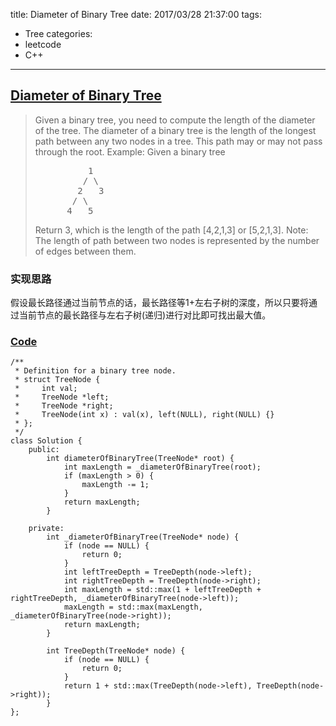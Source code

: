 title: Diameter of Binary Tree
date: 2017/03/28 21:37:00
tags:
- Tree
categories:
- leetcode
- C++

---
## [Diameter of Binary Tree](https://leetcode.com/problems/diameter-of-binary-tree/)
> Given a binary tree, you need to compute the length of the diameter of the tree. The diameter of a binary tree is the length of the longest path between any two nodes in a tree. This path may or may not pass through the root.
> Example:
> Given a binary tree 
> <pre>
>           1
>          / \
>         2   3
>        / \
>       4   5
> </pre>
> Return 3, which is the length of the path [4,2,1,3] or [5,2,1,3].
> Note: The length of path between two nodes is represented by the number of edges between them.

### 实现思路
假设最长路径通过当前节点的话，最长路径等1+左右子树的深度，所以只要将通过当前节点的最长路径与左右子树(递归)进行对比即可找出最大值。

### [Code](https://github.com/Finalcheat/leetcode/blob/master/src/Diameter-of-Binary-Tree.cpp)
```
/**
 * Definition for a binary tree node.
 * struct TreeNode {
 *     int val;
 *     TreeNode *left;
 *     TreeNode *right;
 *     TreeNode(int x) : val(x), left(NULL), right(NULL) {}
 * };
 */
class Solution {
    public:
        int diameterOfBinaryTree(TreeNode* root) {
            int maxLength = _diameterOfBinaryTree(root);
            if (maxLength > 0) {
                maxLength -= 1;
            }
            return maxLength;
        }

    private:
        int _diameterOfBinaryTree(TreeNode* node) {
            if (node == NULL) {
                return 0;
            }
            int leftTreeDepth = TreeDepth(node->left);
            int rightTreeDepth = TreeDepth(node->right);
            int maxLength = std::max(1 + leftTreeDepth + rightTreeDepth, _diameterOfBinaryTree(node->left));
            maxLength = std::max(maxLength, _diameterOfBinaryTree(node->right));
            return maxLength;
        }

        int TreeDepth(TreeNode* node) {
            if (node == NULL) {
                return 0;
            }
            return 1 + std::max(TreeDepth(node->left), TreeDepth(node->right));
        }
};
```
